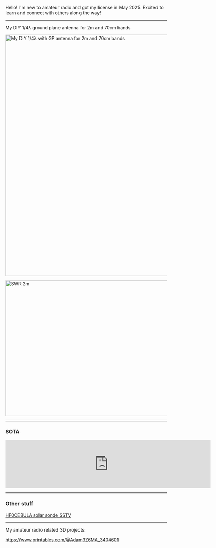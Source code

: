 Hello! I'm new to amateur radio and got my license in May 2025. Excited to learn and connect with others along the way!

---
My DIY 1/4&lambda; ground plane antenna for 2m and 70cm bands

<a href="https://3z6ma.github.io/antenna.jpg" target="_blank"><img alt="My DIY 1/4λ with GP antenna for 2m and 70cm bands" src="https://3z6ma.github.io/antenna.jpg" style="height:750px; width:563px" /></a>

<a href="https://3z6ma.github.io/nvna_2m_swr.jpg" target="_blank"><img alt="SWR 2m" src="https://3z6ma.github.io/nvna_2m_swr.jpg" style="height:423px; width:564px" /></a>

---
### **SOTA**

<iframe frameborder="0" id="SOTA" name="SOTA Activations" scrolling="yes" src="https://neon1.net/sota/myact/?c=3Z6MA&amp;l=10&amp;w=1&amp;p=1" width="640"></iframe>

---
### **Other stuff**

<a href="https://photos.app.goo.gl/RxWDcFuBDnc9GoxU6" target="_blank">HF0CEBULA solar sonde SSTV</a>

---
My amateur radio related 3D projects:

<a href="https://www.printables.com/@Adam3Z6MA_3404601" target="_blank">https://www.printables.com/@Adam3Z6MA_3404601</a>
